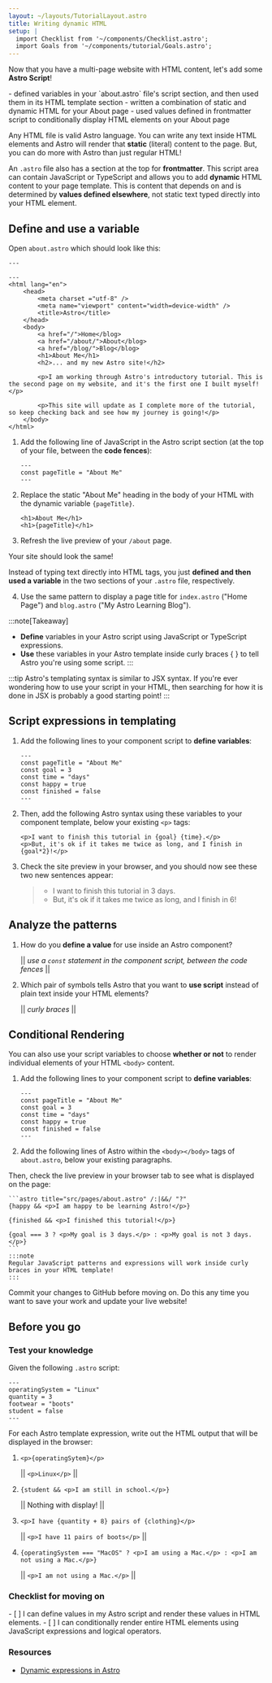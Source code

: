```yaml
---
layout: ~/layouts/TutorialLayout.astro
title: Writing dynamic HTML
setup: |
  import Checklist from '~/components/Checklist.astro';
  import Goals from '~/components/tutorial/Goals.astro';
---
```


Now that you have a multi-page website with HTML content, let's add some **Astro Script**!

<Goals>
  - defined variables in your `about.astro` file's script section, and then used them in its HTML template section
  - written a combination of static and dynamic HTML for your About page
  - used values defined in frontmatter script to conditionally display HTML elements on your About page
</Goals>

Any HTML file is valid Astro language. You can write any text inside HTML elements and Astro will render that **static** (literal) content to the page. But, you can do more with Astro than just regular HTML!

An `.astro` file also has a section at the top for **frontmatter**. This script area can contain JavaScript or TypeScript and allows you to add **dynamic** HTML content to your page template. This is content that depends on and is determined by **values defined elsewhere**, not static text typed directly into your HTML element.


## Define and use a variable

Open `about.astro` which should look like this:

```astro title="src/pages/about.astro"
---

---
<html lang="en">
    <head>
        <meta charset ="utf-8" />
        <meta name="viewport" content="width=device-width" />
        <title>Astro</title>
    </head>
    <body>
        <a href="/">Home</blog>
        <a href="/about/">About</blog>
        <a href="/blog/">Blog</blog>
        <h1>About Me</h1>
        <h2>... and my new Astro site!</h2>

        <p>I am working through Astro's introductory tutorial. This is the second page on my website, and it's the first one I built myself!</p>

        <p>This site will update as I complete more of the tutorial, so keep checking back and see how my journey is going!</p>
    </body>
</html>
```

1. Add the following line of JavaScript in the Astro script section (at the top of your file, between the **code fences**):

    ```astro title="src/pages/about.astro" ins={2}
    ---
    const pageTitle = "About Me"
    ---
    ```

2. Replace the static "About Me" heading in the body of your HTML with the dynamic variable `{pageTitle}`.

    ```astro title="src/pages/about.astro" del={1} ins={2}
    <h1>About Me</h1>
    <h1>{pageTitle}</h1>
    ```

3. Refresh the live preview of your `/about` page.
  
  Your site should look the same! 

  Instead of typing text directly into HTML tags, you just **defined and then used a variable** in the two sections of your `.astro` file, respectively.

4. Use the same pattern to display a page title for `index.astro` ("Home Page") and `blog.astro` ("My Astro Learning Blog").

:::note[Takeaway]
- **Define** variables in your Astro script using JavaScript or TypeScript expressions.
- **Use** these variables in your Astro template inside curly braces { } to tell Astro you're using some script.
:::

:::tip
Astro's templating syntax is similar to JSX syntax. If you're ever wondering how to use your script in your HTML, then searching for how it is done in JSX is probably a good starting point!
:::

## Script expressions in templating

1. Add the following lines to your component script to **define variables**:

    ```astro title="src/pages/about.astro" ins={3-4}
    ---
    const pageTitle = "About Me"
    const goal = 3
    const time = "days"
    const happy = true
    const finished = false
    ---
    ```

2. Then, add the following Astro syntax using these variables to your component template, below your existing `<p>` tags:

    ```astro title="src/pages/about.astro"
    <p>I want to finish this tutorial in {goal} {time}.</p> 
    <p>But, it's ok if it takes me twice as long, and I finish in {goal*2}!</p>
    ```

3. Check the site preview in your browser, and you should now see these two new sentences appear:

    > - I want to finish this tutorial in 3 days.
    > - But, it's ok if it takes me twice as long, and I finish in 6!

## Analyze the patterns
1. How do you **define a value** for use inside an Astro component?

    || _use a `const` statement in the component script, between the code fences_ ||

2. Which pair of symbols tells Astro that you want to **use script** instead of plain text inside your HTML elements?

    || _curly braces_ ||

## Conditional Rendering

You can also use your script variables to choose **whether or not** to render individual elements of your HTML `<body>` content.

1. Add the following lines to your component script to **define variables**:

    ```astro title="src/pages/about.astro" ins={5-6}
    ---
    const pageTitle = "About Me"
    const goal = 3
    const time = "days"
    const happy = true
    const finished = false
    ---
    ```

2. Add the following lines of Astro within the `<body></body>` tags of `about.astro`, below your existing paragraphs.

  Then, check the live preview in your browser tab to see what is displayed on the page:

    ```astro title="src/pages/about.astro" /:|&&/ "?"
    {happy && <p>I am happy to be learning Astro!</p>}

    {finished && <p>I finished this tutorial!</p>}

    {goal === 3 ? <p>My goal is 3 days.</p> : <p>My goal is not 3 days.</p>}
    ```
    :::note
    Regular JavaScript patterns and expressions will work inside curly braces in your HTML template!
    :::

Commit your changes to GitHub before moving on. Do this any time you want to save your work and update your live website!

## Before you go

### Test your knowledge

Given the following `.astro` script:

```astro title="src/pages/about.astro"
---
operatingSystem = "Linux"
quantity = 3
footwear = "boots"
student = false
---
```

For each Astro template expression, write out the HTML output that will be displayed in the browser:

1.  `<p>{operatingSytem}</p>`

    ||  `<p>Linux</p>` ||

2.  `{student && <p>I am still in school.</p>}`

    || Nothing with display! ||

3.  `<p>I have {quantity + 8} pairs of {clothing}</p>`

    ||  `<p>I have 11 pairs of boots</p>` ||

4.  `{operatingSystem === "MacOS" ? <p>I am using a Mac.</p> : <p>I am not using a Mac.</p>}`

    || `<p>I am not using a Mac.</p>` ||

### Checklist for moving on

<Checklist key="dynamic">
- [ ] I can define values in my Astro script and render these values in HTML elements.
- [ ] I can conditionally render entire HTML elements using JavaScript expressions and logical operators.
</Checklist>

### Resources

- [Dynamic expressions in Astro](/en/core-concepts/astro-components/#jsx-like-expressions)
